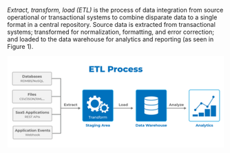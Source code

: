 _Extract, transform, load (ETL)_ is the process of data integration from source operational or transactional systems to combine disparate data to a single format in a central repository. Source data is extracted from transactional systems; transformed for normalization, formatting, and error correction; and loaded to the data warehouse for analytics and reporting (as seen in Figure 1).

![ETL Architecture Diagram](../resources/etl.jpg)